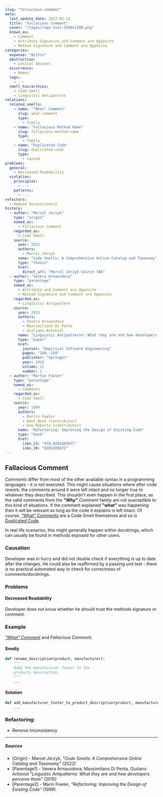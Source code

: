 ```yaml
---
slug: "fallacious-comment"
meta:
  last_update_date: 2022-02-21
  title: "Fallacious Comment"
  cover: "/logos/logo-text-2560x1280.png"
  known_as:
    - Comment
    - Attribute Signature and Comment are Opposite
    - Method Signature and Comment are Opposite
categories:
  expanse: "Within"
  obstruction:
    - Lexical Abusers
  occurrence:
    - Names
  tags:
    - ---
  smell_hierarchies:
    - Code Smell
    - Linguistic Antipattern
relations:
  related_smells:
    - name: '"What" Comment'
      slug: what-comment
      type:
        - family
    - name: "Fallacious Method Name"
      slug: fallacious-method-name
      type:
        - family
    - name: "Duplicated Code"
      slug: duplicated-code
      type:
        - caused
problems:
  general:
    - Decreased Readability
  violation:
    principles:
      - ---
    patterns:
      - ---
refactors:
  - Remove Inconsistency
history:
  - author: "Marcel Jerzyk"
    type: "origin"
    named_as:
      - Fallacious Comment
    regarded_as:
      - Code Smell
    source:
      year: 2022
      authors:
        - Marcel Jerzyk
      name: "Code Smells: A Comprehensive Online Catalog and Taxonomy"
      type: "thesis"
      href:
        direct_url: "Marcel Jerzyk Source TBA"
  - author: "Venera Arnaoudova"
    type: "parentage"
    named_as:
      - Attribute and Comment are Opposite
      - Method Signature and Comment are Opposite
    regarded_as:
      - Linguistic Antipattern
    source:
      year: 2015
      authors:
        - Venera Arnaoudova
        - Massimiliano Di Penta
        - Giuliano Antoniol
      name: "Linguistic Antipatterns: What they are and how developers perceive them"
      type: "paper"
      href:
        journal: "Empirical Software Engineering"
        pages: "104--158"
        publisher: "Springer"
        year: 2016
        volume: 21
        number: 1
  - author: "Martin Fowler"
    type: "parentage"
    named_as:
      - Comments
    regarded_as:
      - Code Smell
    source:
      year: 1999
      authors:
        - Martin Fowler
        - Kent Beck (contributor)
        - Don Roberts (contributor)
      name: "Refactoring: Improving the Design of Existing Code"
      type: "book"
      href:
        isbn_13: "978-0201485677"
        isbn_10: "0201485672"
---
```


## Fallacious Comment

_Comments_ differ from most of the other available syntax in a programming languages - it is not executed. This might cause situations where after code rework, the comments around it were left intact and no longer true to whatever they described. This shouldn't even happen in the first place, as the valid comments from the _**"Why"** Comment_ family are not susceptible to this kind of situations. If the comment explained **"what"** was happening then it will be relevant as long as the code it explains is left intact. Of course, ["What" Comments](./what-comment.md) are a Code Smell themselves and so is [Duplicated Code](./duplicated-code.md).

In real life scenarios, this might generally happen within docstrings, which can usually be found in methods exposed for other users.

### Causation

Developer was in hurry and did not double check if everything is up to date after the changes. He could also be reaffirmed by a passing unit test - there is no practical automated way to check for correctness of comments/docstrings.

### Problems

#### Decreased Readability

Developer does not know whether he should trust the methods signature or comment.

### Example

<div class="example-block">

_["What" Comment](./what-comment.md)_ and _Fallacious Comment_.

#### Smelly

```py
def rename_description(product, manufacturer):
    """
    Adds the manufacturer footer to the
    products description.
    """
    ...


```

#### Solution

```py
def add_manufacturer_footer_to_product_description(product, manufacturer):
    ...
```

</div>

### Refactoring:

- Remove Inconsistency

---

##### Sources

- [Origin] - Marcel Jerzyk, _"Code Smells: A Comprehensive Online Catalog and Taxonomy"_ (2022)
- [Parentage1] - Venera Arnaoudova, Massimiliano Di Penta, Giuliano Antoniol _"Linguistic Antipatterns: What they are and how developers perceive them"_ (2015)
- [Parentage2] - Marin Fowler, _"Refactoring: Improving the Design of Existing Code"_ (1999)
